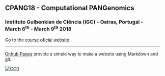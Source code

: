 ## CPANG18 - Computational PANGenomics

###  Instituto Gulbenkian de Ciência (IGC) - Oeiras, Portugal - March 6<sup>th</sup> - March 9<sup>th</sup> 2018
Go to the [course oficial website](http://gtpb.igc.gulbenkian.pt/bicourses/2018/CPANG18/)

---

[Github Pages](https://pages.github.com) provide a simple way to make a website using Markdown and git.


[![CC0](https://i.creativecommons.org/p/zero/1.0/88x31.png)](https://creativecommons.org/publicdomain/zero/1.0/)
